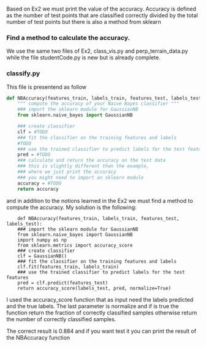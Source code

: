 Based on Ex2 we must print the value of the accuracy. Accuracy is defined as the number of test points that are classified correctly divided by the total number of test points but there is also a method from sklearn

### Find a method to calculate the accuracy.
We use the same two files of Ex2, class_vis.py and perp_terrain_data.py while the file studentCode.py is new but is already complete.

### classify.py
This file is presentend as follow
```python
def NBAccuracy(features_train, labels_train, features_test, labels_test):
    """ compute the accuracy of your Naive Bayes classifier """
    ### import the sklearn module for GaussianNB
    from sklearn.naive_bayes import GaussianNB

    ### create classifier
    clf = #TODO
    ### fit the classifier on the training features and labels
    #TODO
    ### use the trained classifier to predict labels for the test features
    pred = #TODO
    ### calculate and return the accuracy on the test data
    ### this is slightly different than the example, 
    ### where we just print the accuracy
    ### you might need to import an sklearn module
    accuracy = #TODO
    return accuracy
```
and in addition to the notions learned in the Ex2 we must find a method to compute the accuracy.
My solution is the following:
```
	def NBAccuracy(features_train, labels_train, features_test, labels_test):
    ### import the sklearn module for GaussianNB
    from sklearn.naive_bayes import GaussianNB
    import numpy as np
    from sklearn.metrics import accuracy_score
    ### create classifier
    clf = GaussianNB()
    ### fit the classifier on the training features and labels
    clf.fit(features_train, labels_train)
    ### use the trained classifier to predict labels for the test features
    pred = clf.predict(features_test)
    return accuracy_score(labels_test, pred, normalize=True)
```
I used the accuracy_score function that as input need the labels predicted and the true labels. The last parameter is normalize and if is true the function return the fraction of correctly classified samples otherwise return the number of correctly classified samples.

The correct result is 0.884 and if you want test it you can print the result of the NBAccuracy function
 

